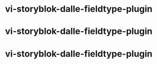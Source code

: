# vi-storyblok-dalle-fieldtype-plugin
# vi-storyblok-dalle-fieldtype-plugin
# vi-storyblok-dalle-fieldtype-plugin

